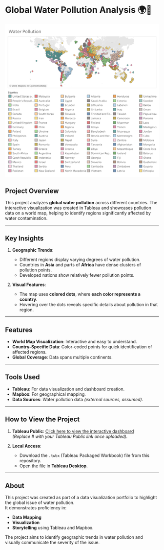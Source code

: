 # Global Water Pollution Analysis 🌍🚰  

![Water Pollution Map](./Global%20Water%20Pollutiuon.png)

## Project Overview  
This project analyzes **global water pollution** across different countries. The interactive visualization was created in Tableau and showcases pollution data on a world map, helping to identify regions significantly affected by water contamination.

---

## Key Insights  
1. **Geographic Trends**:  
   - Different regions display varying degrees of water pollution.  
   - Countries in **Asia** and parts of **Africa** have dense clusters of pollution points.  
   - Developed nations show relatively fewer pollution points.  

2. **Visual Features**:  
   - The map uses **colored dots**, where **each color represents a country**.  
   - Hovering over the dots reveals specific details about pollution in that region.  

---

## Features  
- **World Map Visualization**: Interactive and easy to understand.  
- **Country-Specific Data**: Color-coded points for quick identification of affected regions.  
- **Global Coverage**: Data spans multiple continents.  

---

## Tools Used  
- **Tableau**: For data visualization and dashboard creation.  
- **Mapbox**: For geographical mapping.  
- **Data Sources**: Water pollution data _(external sources, assumed)_.  

---

## How to View the Project  
1. **Tableau Public**: [Click here to view the interactive dashboard](#)  
   _(Replace # with your Tableau Public link once uploaded)._  

2. **Local Access**:  
   - Download the `.twbx` (Tableau Packaged Workbook) file from this repository.  
   - Open the file in **Tableau Desktop**.

---

## About
This project was created as part of a data visualization portfolio to highlight the global issue of water pollution.  
It demonstrates proficiency in:  
- **Data Mapping**  
- **Visualization**  
- **Storytelling** using Tableau and Mapbox.  

The project aims to identify geographic trends in water pollution and visually communicate the severity of the issue.  



